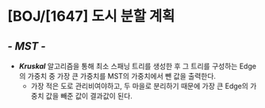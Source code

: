 # [BOJ/[1647] 도시 분할 계획

## *- MST -*

* ***Kruskal*** 알고리즘을 통해 최소 스패닝 트리를 생성한 후 그 트리를 구성하는 Edge의 가중치 중 가장 큰 가중치를 MST의 가중치에서 뺀 값을 출력한다.
  * 가장 적은 도로 관리비여야하고, 두 마을로 분리하기 때문에 가장 큰 Edge의 가중치 값을 빼준 값이 결과값이 된다.